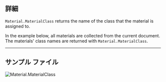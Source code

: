 ## 詳細
`Material.MaterialClass` returns the name of the class that the material is assigned to.

In the example below, all materials are collected from the current document. The materials' class names are returned with `Material.MaterialClass`.
___
## サンプル ファイル

![Material.MaterialClass](./Revit.Elements.Material.MaterialClass_img.jpg)
